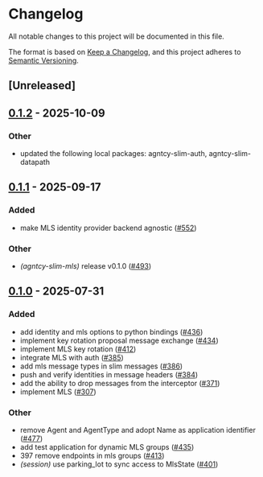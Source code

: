 # Changelog

All notable changes to this project will be documented in this file.

The format is based on [Keep a Changelog](https://keepachangelog.com/en/1.0.0/),
and this project adheres to [Semantic Versioning](https://semver.org/spec/v2.0.0.html).

## [Unreleased]

## [0.1.2](https://github.com/agntcy/slim/compare/slim-mls-v0.1.1...slim-mls-v0.1.2) - 2025-10-09

### Other

- updated the following local packages: agntcy-slim-auth, agntcy-slim-datapath

## [0.1.1](https://github.com/agntcy/slim/compare/slim-mls-v0.1.0...slim-mls-v0.1.1) - 2025-09-17

### Added

- make MLS identity provider backend agnostic ([#552](https://github.com/agntcy/slim/pull/552))

### Other

- *(agntcy-slim-mls)* release v0.1.0 ([#493](https://github.com/agntcy/slim/pull/493))

## [0.1.0](https://github.com/agntcy/slim/releases/tag/slim-mls-v0.1.0) - 2025-07-31

### Added

- add identity and mls options to python bindings ([#436](https://github.com/agntcy/slim/pull/436))
- implement key rotation proposal message exchange ([#434](https://github.com/agntcy/slim/pull/434))
- implement MLS key rotation ([#412](https://github.com/agntcy/slim/pull/412))
- integrate MLS with auth ([#385](https://github.com/agntcy/slim/pull/385))
- add mls message types in slim messages ([#386](https://github.com/agntcy/slim/pull/386))
- push and verify identities in message headers ([#384](https://github.com/agntcy/slim/pull/384))
- add the ability to drop messages from the interceptor ([#371](https://github.com/agntcy/slim/pull/371))
- implement MLS ([#307](https://github.com/agntcy/slim/pull/307))

### Other

- remove Agent and AgentType and adopt Name as application identifier ([#477](https://github.com/agntcy/slim/pull/477))
- add test application for dynamic MLS groups ([#435](https://github.com/agntcy/slim/pull/435))
- 397 remove endpoints in mls groups ([#413](https://github.com/agntcy/slim/pull/413))
- *(session)* use parking_lot to sync access to MlsState ([#401](https://github.com/agntcy/slim/pull/401))
